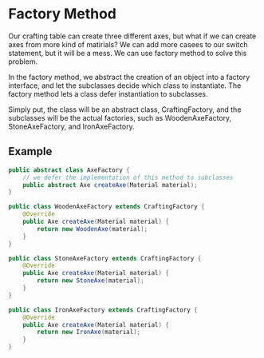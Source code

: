 # Factory Method

Our crafting table can create three different axes, but what if we can create axes from more kind of matirials? We can add more casees to our switch statement, but it will be a mess. We can use factory method to solve this problem.

In the factory method, we abstract the creation of an object into a factory interface, and let the subclasses decide which class to instantiate. The factory method lets a class defer instantiation to subclasses.

Simply put, the class will be an abstract class, CraftingFactory, and the subclasses will be the actual factories, such as WoodenAxeFactory, StoneAxeFactory, and IronAxeFactory.

## Example

```java
public abstract class AxeFactory {
    // we defer the implementation of this method to subclasses
    public abstract Axe createAxe(Material material);
}

public class WoodenAxeFactory extends CraftingFactory {
    @Override
    public Axe createAxe(Material material) {
        return new WoodenAxe(material);
    }
}

public class StoneAxeFactory extends CraftingFactory {
    @Override
    public Axe createAxe(Material material) {
        return new StoneAxe(material);
    }
}

public class IronAxeFactory extends CraftingFactory {
    @Override
    public Axe createAxe(Material material) {
        return new IronAxe(material);
    }
}

```